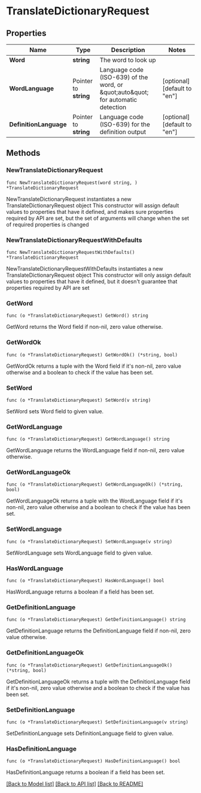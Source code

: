 # TranslateDictionaryRequest

## Properties

Name | Type | Description | Notes
------------ | ------------- | ------------- | -------------
**Word** | **string** | The word to look up | 
**WordLanguage** | Pointer to **string** | Language code (ISO-639) of the word, or \&quot;auto\&quot; for automatic detection | [optional] [default to "en"]
**DefinitionLanguage** | Pointer to **string** | Language code (ISO-639) for the definition output | [optional] [default to "en"]

## Methods

### NewTranslateDictionaryRequest

`func NewTranslateDictionaryRequest(word string, ) *TranslateDictionaryRequest`

NewTranslateDictionaryRequest instantiates a new TranslateDictionaryRequest object
This constructor will assign default values to properties that have it defined,
and makes sure properties required by API are set, but the set of arguments
will change when the set of required properties is changed

### NewTranslateDictionaryRequestWithDefaults

`func NewTranslateDictionaryRequestWithDefaults() *TranslateDictionaryRequest`

NewTranslateDictionaryRequestWithDefaults instantiates a new TranslateDictionaryRequest object
This constructor will only assign default values to properties that have it defined,
but it doesn't guarantee that properties required by API are set

### GetWord

`func (o *TranslateDictionaryRequest) GetWord() string`

GetWord returns the Word field if non-nil, zero value otherwise.

### GetWordOk

`func (o *TranslateDictionaryRequest) GetWordOk() (*string, bool)`

GetWordOk returns a tuple with the Word field if it's non-nil, zero value otherwise
and a boolean to check if the value has been set.

### SetWord

`func (o *TranslateDictionaryRequest) SetWord(v string)`

SetWord sets Word field to given value.


### GetWordLanguage

`func (o *TranslateDictionaryRequest) GetWordLanguage() string`

GetWordLanguage returns the WordLanguage field if non-nil, zero value otherwise.

### GetWordLanguageOk

`func (o *TranslateDictionaryRequest) GetWordLanguageOk() (*string, bool)`

GetWordLanguageOk returns a tuple with the WordLanguage field if it's non-nil, zero value otherwise
and a boolean to check if the value has been set.

### SetWordLanguage

`func (o *TranslateDictionaryRequest) SetWordLanguage(v string)`

SetWordLanguage sets WordLanguage field to given value.

### HasWordLanguage

`func (o *TranslateDictionaryRequest) HasWordLanguage() bool`

HasWordLanguage returns a boolean if a field has been set.

### GetDefinitionLanguage

`func (o *TranslateDictionaryRequest) GetDefinitionLanguage() string`

GetDefinitionLanguage returns the DefinitionLanguage field if non-nil, zero value otherwise.

### GetDefinitionLanguageOk

`func (o *TranslateDictionaryRequest) GetDefinitionLanguageOk() (*string, bool)`

GetDefinitionLanguageOk returns a tuple with the DefinitionLanguage field if it's non-nil, zero value otherwise
and a boolean to check if the value has been set.

### SetDefinitionLanguage

`func (o *TranslateDictionaryRequest) SetDefinitionLanguage(v string)`

SetDefinitionLanguage sets DefinitionLanguage field to given value.

### HasDefinitionLanguage

`func (o *TranslateDictionaryRequest) HasDefinitionLanguage() bool`

HasDefinitionLanguage returns a boolean if a field has been set.


[[Back to Model list]](../README.md#documentation-for-models) [[Back to API list]](../README.md#documentation-for-api-endpoints) [[Back to README]](../README.md)


